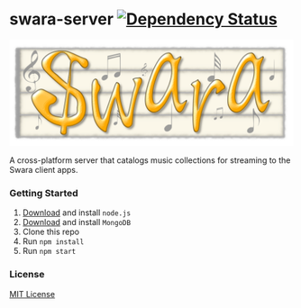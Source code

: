 swara-server [![Dependency Status](https://gemnasium.com/swara-app/swara-server.svg)](https://gemnasium.com/swara-app/swara-server)
============

![swara](logo.png)

A cross-platform server that catalogs music collections for streaming to the Swara client apps.

### Getting Started

1. [Download](http://nodejs.org/download/) and install `node.js`
2. [Download](https://www.mongodb.org/downloads) and install `MongoDB`
3. Clone this repo
4. Run `npm install`
5. Run `npm start`

### License

[MIT License](LICENSE.md)
